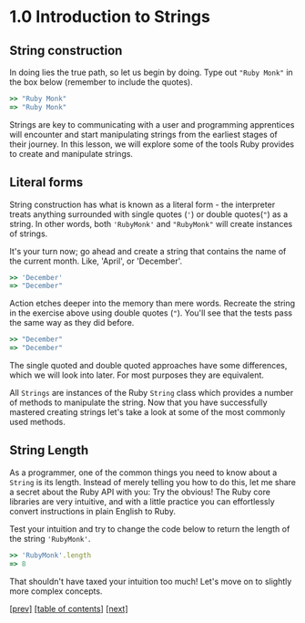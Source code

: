 # 1.0 Introduction to Strings
## String construction
In doing lies the true path, so let us begin by doing. Type out `"Ruby Monk"` in the box below (remember to include the quotes).

```ruby
>> "Ruby Monk"
=> "Ruby Monk"
```

Strings are key to communicating with a user and programming apprentices will encounter and start manipulating strings from the earliest stages of their journey. In this lesson, we will explore some of the tools Ruby provides to create and manipulate strings.

## Literal forms
String construction has what is known as a literal form - the interpreter treats anything surrounded with single quotes (`'`) or double quotes(`"`) as a string. In other words, both `'RubyMonk'` and `"RubyMonk"` will create instances of strings.

It's your turn now; go ahead and create a string that contains the name of the current month. Like, 'April', or 'December'.

```ruby
>> 'December'
=> "December"
```

Action etches deeper into the memory than mere words. Recreate the string in the exercise above using double quotes (`"`). You'll see that the tests pass the same way as they did before.

```ruby
>> "December"
=> "December"
```

The single quoted and double quoted approaches have some differences, which we will look into later. For most purposes they are equivalent.

All `Strings` are instances of the Ruby `String` class which provides a number of methods to manipulate the string. Now that you have successfully mastered creating strings let's take a look at some of the most commonly used methods.

## String Length
As a programmer, one of the common things you need to know about a `String` is its length. Instead of merely telling you how to do this, let me share a secret about the Ruby API with you: Try the obvious! The Ruby core libraries are very intuitive, and with a little practice you can effortlessly convert instructions in plain English to Ruby.

Test your intuition and try to change the code below to return the length of the string `'RubyMonk'`.

```ruby
>> 'RubyMonk'.length
=> 8
```

That shouldn't have taxed your intuition too much! Let's move on to slightly more complex concepts.

[\[prev\]](https://github.com/Fahrenhei7/rubymonk/blob/master/ruby_primer/introduction_to_ruby_objects/0_2_syntactic_sugar_for_special_methods.md)
[\[table of contents\]](https://github.com/Fahrenhei7/rubymonk/blob/master/README.md#ruby-primer)
[\[next\]](https://github.com/Fahrenhei7/rubymonk/blob/master/ruby_primer/introduction_to_strings/1_1_string_basics.md)
